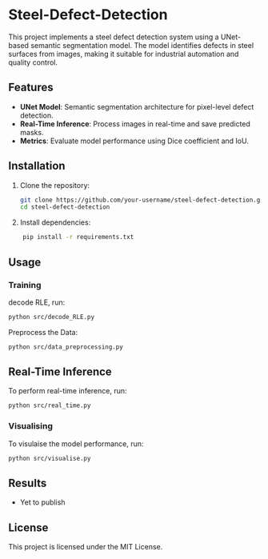 # Steel-Defect-Detection

This project implements a steel defect detection system using a UNet-based semantic segmentation model. The model identifies defects in steel surfaces from images, making it suitable for industrial automation and quality control.

## Features
- **UNet Model**: Semantic segmentation architecture for pixel-level defect detection.
- **Real-Time Inference**: Process images in real-time and save predicted masks.
- **Metrics**: Evaluate model performance using Dice coefficient and IoU.


## Installation
1. Clone the repository:
   ```bash
   git clone https://github.com/your-username/steel-defect-detection.git
   cd steel-defect-detection
    ```
2. Install dependencies:
```bash
    pip install -r requirements.txt
```

## Usage
### Training
decode RLE, run:

```bash
python src/decode_RLE.py
```
Preprocess the Data:

```bash
python src/data_preprocessing.py
```
## Real-Time Inference
To perform real-time inference, run:

```bash
python src/real_time.py
```

### Visualising
To visulaise the model performance, run:

```bash
python src/visualise.py
```

## Results
- Yet to publish

## License
This project is licensed under the MIT License.
